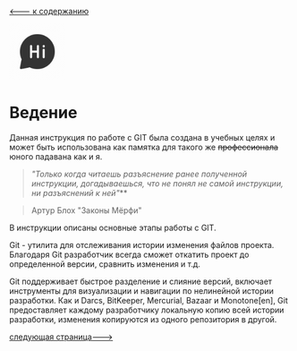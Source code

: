 [<--- к содержанию](./readme.md)

<img src="./assets/hello.png" alt="drawing" width="100"/>

# Ведение

Данная инструкция по работе с GIT была создана в учебных целях и может быть использована как памятка для такого же ~~профессионала~~ юного падавана как и я.

>*"Только когда читаешь разъяснение ранее полученной инструкции, догадываешься, что не понял не самой инструкции, ни разъяснений к ней"***

>Артур Блох "Законы Мёрфи"



В инструкции описаны основные этапы работы с GIT.

Git - утилита для отслеживания истории изменения файлов проекта. Благодаря Git разработчик всегда сможет откатить проект до определенной версии, сравнить изменения и т.д.

Git поддерживает быстрое разделение и слияние версий, включает инструменты для визуализации и навигации по нелинейной истории разработки. Как и Darcs, BitKeeper, Mercurial, Bazaar и Monotone[en], Git предоставляет каждому разработчику локальную копию всей истории разработки, изменения копируются из одного репозитория в другой.

[следующая страница--->](./preparation.md)
